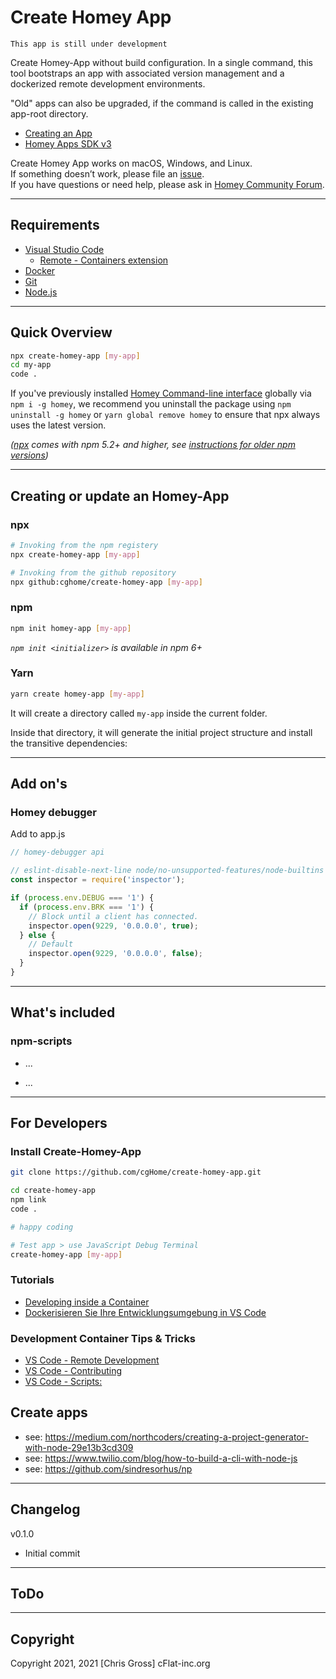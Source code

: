 # Create Homey App

`This app is still under development`

Create Homey-App without build configuration. In a single command, this tool bootstraps an app with associated version management and a dockerized remote development environments.

"Old" apps can also be upgraded, if the command is called in the existing app-root directory.

- [Creating an App](https://github.com/cgHome/homey.devApp#creating-or-update-an-homey-app)
- [Homey Apps SDK v3](https://apps-sdk-v3.developer.athom.com/)

Create Homey App works on macOS, Windows, and Linux.\
If something doesn’t work, please file an [issue](https://github.com/cgHome/homey.devApp/issues).\
If you have questions or need help, please ask in [Homey Community Forum](https://community.athom.com/).

----

## Requirements

- [Visual Studio Code](https://code.visualstudio.com/)
  - [Remote - Containers extension](https://marketplace.visualstudio.com/items?itemName=ms-vscode-remote.remote-containers)
- [Docker](https://www.docker.com/)
- [Git](https://git-scm.com/)
- [Node.js](https://nodejs.org/en/)

----

## Quick Overview

```sh
npx create-homey-app [my-app]
cd my-app
code .
```

If you've previously installed [Homey Command-line interface](https://www.npmjs.com/package/homey) globally via `npm i -g homey`, we recommend you uninstall the package using `npm uninstall -g homey` or `yarn global remove homey` to ensure that npx always uses the latest version.

_([npx](https://medium.com/@maybekatz/introducing-npx-an-npm-package-runner-55f7d4bd282b) comes with npm 5.2+ and higher, see [instructions for older npm versions](https://gist.github.com/gaearon/4064d3c23a77c74a3614c498a8bb1c5f))_

----

## Creating or update an Homey-App

### npx

```sh
# Invoking from the npm registery
npx create-homey-app [my-app]

# Invoking from the github repository
npx github:cghome/create-homey-app [my-app]
```

### npm

```sh
npm init homey-app [my-app]
```

_`npm init <initializer>` is available in npm 6+_

### Yarn

```sh
yarn create homey-app [my-app]
```

It will create a directory called `my-app` inside the current folder.

Inside that directory, it will generate the initial project structure and install the transitive dependencies:

----

## Add on's

### Homey debugger

Add to app.js

```js
// homey-debugger api

// eslint-disable-next-line node/no-unsupported-features/node-builtins
const inspector = require('inspector');

if (process.env.DEBUG === '1') {
  if (process.env.BRK === '1') {
    // Block until a client has connected.
    inspector.open(9229, '0.0.0.0', true);
  } else {
    // Default
    inspector.open(9229, '0.0.0.0', false);
  }
}
```

----

## What's included

### npm-scripts

- ...

- ...

----

## For Developers

### Install Create-Homey-App

```sh
git clone https://github.com/cgHome/create-homey-app.git

cd create-homey-app
npm link
code .

# happy coding

# Test app > use JavaScript Debug Terminal
create-homey-app [my-app]
```

### Tutorials

- [Developing inside a Container](https://code.visualstudio.com/docs/remote/containers)
- [Dockerisieren Sie Ihre Entwicklungsumgebung in VS Code](https://ichi.pro/de/post/234589651404201)

### Development Container Tips & Tricks

- [VS Code - Remote Development](https://github.com/microsoft/vscode-dev-containers/tree/master)
- [VS Code - Contributing](https://github.com/microsoft/vscode-dev-containers/blob/master/CONTRIBUTING.md)
- [VS Code - Scripts:](https://github.com/microsoft/vscode-dev-containers/tree/master/script-library)

## Create apps

- see: <https://medium.com/northcoders/creating-a-project-generator-with-node-29e13b3cd309>
- see: <https://www.twilio.com/blog/how-to-build-a-cli-with-node-js>
- see: <https://github.com/sindresorhus/np>

----

## Changelog

v0.1.0

- Initial commit

----

## ToDo

----

## Copyright

Copyright 2021, 2021 [Chris Gross] cFlat-inc.org
